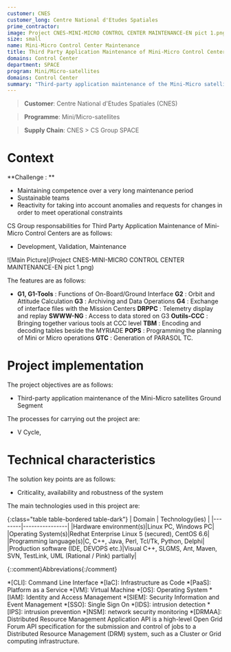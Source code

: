 ```yaml
---
customer: CNES
customer_long: Centre National d'Etudes Spatiales
prime_contractor: 
image: Project CNES-MINI-MICRO CONTROL CENTER MAINTENANCE-EN pict 1.png
size: small
name: Mini-Micro Control Center Maintenance
title: Third Party Application Maintenance of Mini-Micro Control Centers
domains: Control Center
department: SPACE
program: Mini/Micro-satellites
domains: Control Center
summary: "Third-party application maintenance of the Mini-Micro satellites Ground Segment"
---
```


> __Customer__\: Centre National d'Etudes Spatiales (CNES)

> __Programme__\: Mini/Micro-satellites

> __Supply Chain__\: CNES >  CS Group SPACE


# Context

**Challenge : **
* Maintaining competence over a very long maintenance period
* Sustainable teams
* Reactivity for taking into account anomalies and requests for changes in order to meet operational constraints

CS Group responsabilities for Third Party Application Maintenance of Mini-Micro Control Centers are as follows:
* Development, Validation, Maintenance

![Main Picture](Project CNES-MINI-MICRO CONTROL CENTER MAINTENANCE-EN pict 1.png)

The features are as follows:
* **G1, G1-Tools** : Functions of On-Board/Ground Interface
	**G2** : Orbit and Attitude Calculation
	**G3** : Archiving and Data Operations
	**G4** : Exchange of interface files with the Mission Centers
	**DRPPC** : Telemetry display and replay
	**SWWW-NG** : Access to data stored on G3
	**Outils-CCC** : Bringing together various tools at CCC level
	**TBM** : Encoding and decoding tables beside the MYRIADE
	**POPS**  : Programming the planning of Mini or Micro operations
	**GTC** : Generation of PARASOL TC.

# Project implementation

The project objectives are as follows:
* Third-party application maintenance of the Mini-Micro satellites Ground Segment

The processes for carrying out the project are:
* V Cycle,

# Technical characteristics

The solution key points are as follows:
* Criticality, availability and robustness of the system



The main technologies used in this project are:

{:class="table table-bordered table-dark"}
| Domain | Technology(ies) |
|--------|----------------|
|Hardware environment(s)|Linux PC, Windows PC|
|Operating System(s)|Redhat Enterprise Linux 5 (secured), CentOS 6.6|
|Programming language(s)|C, C++, Java, Perl, Tcl/Tk, Python, Delphi|
|Production software (IDE, DEVOPS etc.)|Visual C++, SLGMS, Ant, Maven, SVN, TestLink,  UML (Rational / Pink) partially|



{::comment}Abbreviations{:/comment}

*[CLI]: Command Line Interface
*[IaC]: Infrastructure as Code
*[PaaS]: Platform as a Service
*[VM]: Virtual Machine
*[OS]: Operating System
*[IAM]: Identity and Access Management
*[SIEM]: Security Information and Event Management
*[SSO]: Single Sign On
*[IDS]: intrusion detection
*[IPS]: intrusion prevention
*[NSM]: network security monitoring
*[DRMAA]: Distributed Resource Management Application API is a high-level Open Grid Forum API specification for the submission and control of jobs to a Distributed Resource Management (DRM) system, such as a Cluster or Grid computing infrastructure.
